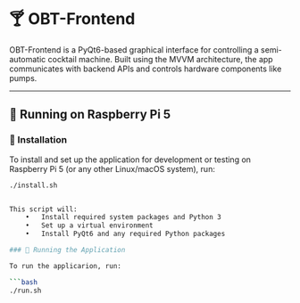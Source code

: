 # 🍸 OBT-Frontend

OBT-Frontend is a PyQt6-based graphical interface for controlling a semi-automatic cocktail machine. Built using the MVVM architecture, the app communicates with backend APIs and controls hardware components like pumps.

---

## 🧪 Running on Raspberry Pi 5

### 🔧 Installation

To install and set up the application for development or testing on Raspberry Pi 5 (or any other Linux/macOS system), run:

```bash
./install.sh


This script will:
	•	Install required system packages and Python 3
	•	Set up a virtual environment
	•	Install PyQt6 and any required Python packages

### 🚀 Running the Application

To run the applicarion, run:

```bash
./run.sh
